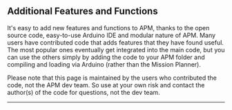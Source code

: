 ## Additional Features and Functions ##

It's easy to add new features and functions to APM, thanks to the open source code, easy-to-use Arduino IDE and modular nature of APM. Many users have contributed code that adds features that they have found useful. The most popular ones eventually get integrated into the main code, but you can use the others simply by adding the code to your APM folder and compiling and loading via Arduino (rather than the Mission Planner).

Please note that this page is maintained by the users who contributed the code, not the APM dev team. So use at your own risk and contact the author(s) of the code for questions, not the dev team.


---
